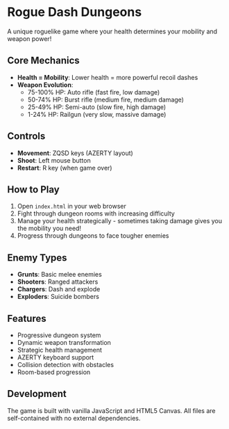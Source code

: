 # Rogue Dash Dungeons

A unique roguelike game where your health determines your mobility and weapon power!

## Core Mechanics

- **Health = Mobility**: Lower health = more powerful recoil dashes
- **Weapon Evolution**: 
  - 75-100% HP: Auto rifle (fast fire, low damage)
  - 50-74% HP: Burst rifle (medium fire, medium damage)  
  - 25-49% HP: Semi-auto (slow fire, high damage)
  - 1-24% HP: Railgun (very slow, massive damage)

## Controls

- **Movement**: ZQSD keys (AZERTY layout)
- **Shoot**: Left mouse button
- **Restart**: R key (when game over)

## How to Play

1. Open `index.html` in your web browser
2. Fight through dungeon rooms with increasing difficulty
3. Manage your health strategically - sometimes taking damage gives you the mobility you need!
4. Progress through dungeons to face tougher enemies

## Enemy Types

- **Grunts**: Basic melee enemies
- **Shooters**: Ranged attackers
- **Chargers**: Dash and explode
- **Exploders**: Suicide bombers

## Features

- Progressive dungeon system
- Dynamic weapon transformation
- Strategic health management
- AZERTY keyboard support
- Collision detection with obstacles
- Room-based progression

## Development

The game is built with vanilla JavaScript and HTML5 Canvas. All files are self-contained with no external dependencies.